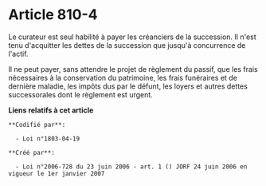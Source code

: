 # Article 810-4

Le curateur est seul habilité à payer les créanciers de la succession. Il n'est tenu d'acquitter les dettes de la succession
que jusqu'à concurrence de l'actif.

Il ne peut payer, sans attendre le projet de règlement du passif, que les frais nécessaires à la conservation du patrimoine,
les frais funéraires et de dernière maladie, les impôts dus par le défunt, les loyers et autres dettes successorales dont le
règlement est urgent.

**Liens relatifs à cet article**

	**Codifié par**:

	  - Loi n°1803-04-19

	**Créé par**:

	  - Loi n°2006-728 du 23 juin 2006 - art. 1 () JORF 24 juin 2006 en vigueur le 1er janvier 2007
